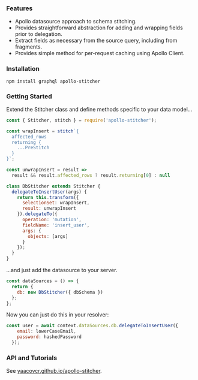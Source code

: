 ### Features

* Apollo datasource approach to schema stitching.
* Provides straightforward abstraction for adding and wrapping fields prior to delegation.
* Extract fields as necessary from the source query, including from fragments.
* Provides simple method for per-request caching using Apollo Client.

### Installation

`npm install graphql apollo-stitcher`

### Getting Started

Extend the Stitcher class and define methods specific to your data model...

```javascript
const { Stitcher, stitch } = require('apollo-stitcher');

const wrapInsert = stitch`{
  affected_rows
  returning {
    ...PreStitch
  }
}`;

const unwrapInsert = result =>
  result && result.affected_rows ? result.returning[0] : null

class DbStitcher extends Stitcher {
  delegateToInsertUser(args) {
    return this.transform({
      selectionSet: wrapInsert,
      result: unwrapInsert
    }).delegateTo({
      operation: 'mutation',
      fieldName: 'insert_user',
      args: {
        objects: [args]
      }
    });
  }
}
```

...and just add the datasource to your server.

```javascript
const dataSources = () => {
  return {
    db: new DbStitcher({ dbSchema })
  };
};
```

Now you can just do this in your resolver:

```javascript
const user = await context.dataSources.db.delegateToInsertUser({
    email: lowerCaseEmail,
    password: hashedPassword
  });
```

### API and Tutorials

See [yaacovcr.github.io/apollo-stitcher](https://yaacovcr.github.io/apollo-stitcher).